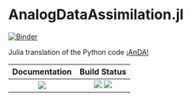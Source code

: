 # AnalogDataAssimilation.jl 

[![Binder](https://mybinder.org/badge_logo.svg)](https://mybinder.org/v2/gh/pnavaro/AnalogDataAssimilation.jl/HEAD?labpath=lorenz63.ipynb)

Julia translation of the Python code [¡AnDA!](https://github.com/ptandeo/AnDA)

| **Documentation**                                                               | **Build Status**                                                                                |
|:-------------------------------------------------------------------------------:|:-----------------------------------------------------------------------------------------------:|
| [![][docs-dev-img]][docs-dev-url] | [![][action-img]][action-url] [![][codecov-img]][codecov-url] |

[docs-dev-img]: https://img.shields.io/badge/docs-dev-blue.svg
[docs-dev-url]: https://pnavaro.github.io/AnalogDataAssimilation.jl/dev

[docs-stable-img]: https://img.shields.io/badge/docs-stable-blue.svg
[docs-stable-url]: https://pnavaro.github.io/AnalogDataAssimilation.jl/stable

[action-img]: https://github.com/pnavaro/AnalogDataAssimilation.jl/workflows/CI/badge.svg
[action-url]: https://github.com/pnavaro/AnalogDataAssimilation.jl/workflows/CI

[codecov-img]: https://codecov.io/gh/pnavaro/AnalogDataAssimilation.jl/branch/master/graph/badge.svg
[codecov-url]: https://codecov.io/gh/pnavaro/AnalogDataAssimilation.jl

[issues-url]: https://github.com/pnavaro/AnalogDataAssimilation.jl/issues
